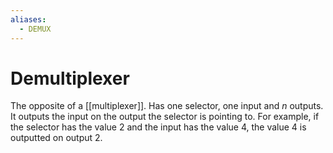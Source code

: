 ```yaml
---
aliases:
  - DEMUX
---
```



# Demultiplexer
The opposite of a [[multiplexer]]. Has one selector, one input and $n$ outputs. It outputs the input on the output the selector is pointing to. For example, if the selector has the value 2 and the input has the value 4, the value 4 is outputted on output 2.
